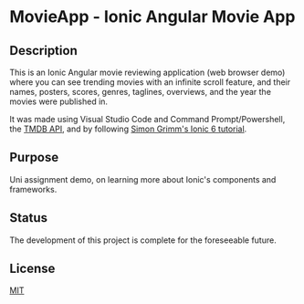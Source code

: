 # MovieApp - Ionic Angular Movie App

## Description
This is an Ionic Angular movie reviewing application (web browser demo) where you can see trending movies with an infinite scroll feature, 
and their names, posters, scores, genres, taglines, overviews, and the year the movies were published in. 

It was made using Visual Studio Code and Command Prompt/Powershell, the [TMDB API](https://www.themoviedb.org/), and by following [Simon Grimm's Ionic 6 tutorial](https://www.youtube.com/watch?v=y_vwf15eADs). 

## Purpose
Uni assignment demo, on learning more about Ionic's components and frameworks.

## Status
The development of this project is complete for the foreseeable future.

## License
[MIT](https://choosealicense.com/licenses/mit/)
